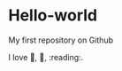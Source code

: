 Hello-world
===========

My first repository on Github

I love :basketball:, :football:, :reading:.
